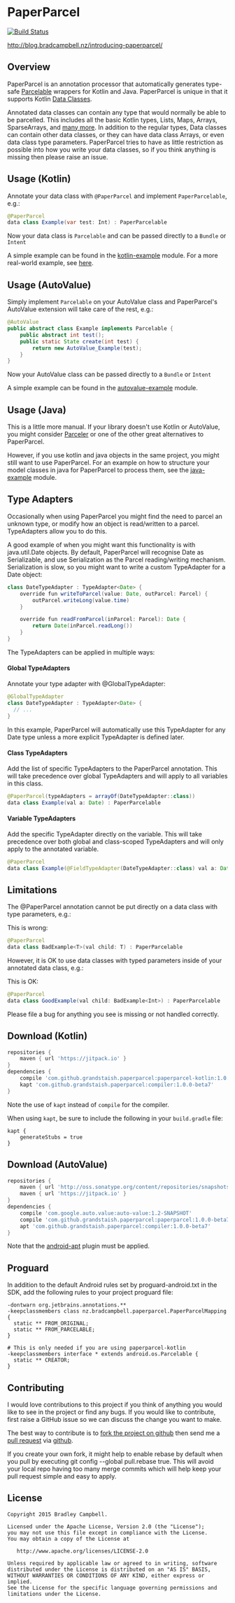 # PaperParcel

[![Build Status](https://travis-ci.org/grandstaish/paperparcel.svg?branch=master)](https://travis-ci.org/grandstaish/paperparcel)

http://blog.bradcampbell.nz/introducing-paperparcel/

## Overview

PaperParcel is an annotation processor that automatically generates type-safe [Parcelable](http://developer.android.com/intl/es/reference/android/os/Parcelable.html) wrappers for Kotlin and Java. PaperParcel is unique in that it supports Kotlin [Data Classes](https://kotlinlang.org/docs/reference/data-classes.html).

Annotated data classes can contain any type that would normally be able to be parcelled. This includes all the basic Kotlin types, Lists, Maps, Arrays, SparseArrays, and [many more](https://github.com/grandstaish/PaperParcel/tree/master/compiler/src/test/java/nz/bradcampbell/paperparcel). In addition to the regular types, Data classes can contain other data classes, or they can have data class Arrays, or even data class type parameters. PaperParcel tries to have as little restriction as possible into how you write your data classes, so if you think anything is missing then please raise an issue.

## Usage (Kotlin)

Annotate your data class with `@PaperParcel` and implement `PaperParcelable`, e.g.:

``` java
@PaperParcel
data class Example(var test: Int) : PaperParcelable
```

Now your data class is `Parcelable` and can be passed directly to a `Bundle` or `Intent`

A simple example can be found in the [kotlin-example](https://github.com/grandstaish/paperparcel/tree/master/kotlin-example) module. For a more real-world example, see [here](https://github.com/grandstaish/four-letters-redux/blob/master/app/src/main/kotlin/nz/bradcampbell/fourletters/redux/state/State.kt).

## Usage (AutoValue) 

Simply implement `Parcelable` on your AutoValue class and PaperParcel's AutoValue extension will take care of the rest, e.g.:

``` java
@AutoValue
public abstract class Example implements Parcelable {
    public abstract int test();
    public static State create(int test) {
        return new AutoValue_Example(test);
    }
}
```

Now your AutoValue class can be passed directly to a `Bundle` or `Intent` 

A simple example can be found in the [autovalue-example](https://github.com/grandstaish/paperparcel/tree/master/autovalue-example) module.

## Usage (Java)

This is a little more manual. If your library doesn't use Kotlin or AutoValue, you might consider [Parceler](https://github.com/johncarl81/parceler) or one of the other great alternatives to PaperParcel.

However, if you use kotlin and java objects in the same project, you might still want to use PaperParcel. For an example on how to structure your model classes in java for PaperParcel to process them, see the [java-example](https://github.com/grandstaish/paperparcel/tree/master/java-example) module.

## Type Adapters

Occasionally when using PaperParcel you might find the need to parcel an unknown type, or modify how an object is read/written to a parcel. TypeAdapters allow you to do this.

A good example of when you might want this functionality is with java.util.Date objects. By default, PaperParcel will recognise Date as Serializable, and use Serialization as the Parcel reading/writing mechanism. Serialization is slow, so you might want to write a custom TypeAdapter for a Date object:

``` java
class DateTypeAdapter : TypeAdapter<Date> {
    override fun writeToParcel(value: Date, outParcel: Parcel) {
        outParcel.writeLong(value.time)
    }

    override fun readFromParcel(inParcel: Parcel): Date {
        return Date(inParcel.readLong())
    }
}
```

The TypeAdapters can be applied in multiple ways:

#### Global TypeAdapters

Annotate your type adapter with @GlobalTypeAdapter:

``` java
@GlobalTypeAdapter
class DateTypeAdapter : TypeAdapter<Date> {
  // ... 
}
```

In this example, PaperParcel will automatically use this TypeAdapter for any Date type unless a more explicit TypeAdapter is defined later.

#### Class TypeAdapters

Add the list of specific TypeAdapters to the PaperParcel annotation. This will take precedence over global TypeAdapters and will apply to all variables in this class.

``` java
@PaperParcel(typeAdapters = arrayOf(DateTypeAdapter::class))
data class Example(val a: Date) : PaperParcelable
```

#### Variable TypeAdapters

Add the specific TypeAdapter directly on the variable. This will take precedence over both global and class-scoped TypeAdapters and will only apply to the annotated variable.

``` java
@PaperParcel
data class Example(@FieldTypeAdapter(DateTypeAdapter::class) val a: Date) : PaperParcelable
```

## Limitations

The @PaperParcel annotation cannot be put directly on a data class with type parameters, e.g.:

This is wrong:
``` java
@PaperParcel
data class BadExample<T>(val child: T) : PaperParcelable
```

However, it is OK to use data classes with typed parameters inside of your annotated data class, e.g.:

This is OK:
``` java
@PaperParcel
data class GoodExample(val child: BadExample<Int>) : PaperParcelable
```

Please file a bug for anything you see is missing or not handled correctly.

## Download (Kotlin)

``` groovy
repositories {
    maven { url 'https://jitpack.io' }
}
dependencies {
    compile 'com.github.grandstaish.paperparcel:paperparcel-kotlin:1.0.0-beta7'
    kapt 'com.github.grandstaish.paperparcel:compiler:1.0.0-beta7'
}
```

Note the use of `kapt` instead of `compile` for the compiler.

When using `kapt`, be sure to include the following in your `build.gradle` file:

```
kapt {
    generateStubs = true
}
```

## Download (AutoValue)

``` groovy
repositories {
    maven { url 'http://oss.sonatype.org/content/repositories/snapshots' }
    maven { url 'https://jitpack.io' }
}
dependencies {
    compile 'com.google.auto.value:auto-value:1.2-SNAPSHOT'
    compile 'com.github.grandstaish.paperparcel:paperparcel:1.0.0-beta7'
    apt 'com.github.grandstaish.paperparcel:compiler:1.0.0-beta7'
}
```

Note that the [android-apt](https://bitbucket.org/hvisser/android-apt) plugin must be applied. 

## Proguard

In addition to the default Android rules set by proguard-android.txt in the SDK, add the following rules to your project proguard file:

```
-dontwarn org.jetbrains.annotations.**
-keepclassmembers class nz.bradcampbell.paperparcel.PaperParcelMapping {
  static ** FROM_ORIGINAL;
  static ** FROM_PARCELABLE;
}

# This is only needed if you are using paperparcel-kotlin
-keepclassmembers interface * extends android.os.Parcelable {
  static ** CREATOR;
}
```

## Contributing

I would love contributions to this project if you think of anything you would like to see in the project or find any bugs. If you would like to contribute, first raise a GitHub issue so we can discuss the change you want to make. 

The best way to contribute is to [fork the project on github](https://help.github.com/articles/fork-a-repo/) then send me a [pull request](https://help.github.com/articles/using-pull-requests/) via [github](https://github.com/).

If you create your own fork, it might help to enable rebase by default when you pull by executing git config --global pull.rebase true. This will avoid your local repo having too many merge commits which will help keep your pull request simple and easy to apply.


## License
    Copyright 2015 Bradley Campbell.
    
    Licensed under the Apache License, Version 2.0 (the "License");
    you may not use this file except in compliance with the License.
    You may obtain a copy of the License at

       http://www.apache.org/licenses/LICENSE-2.0

    Unless required by applicable law or agreed to in writing, software
    distributed under the License is distributed on an "AS IS" BASIS,
    WITHOUT WARRANTIES OR CONDITIONS OF ANY KIND, either express or implied.
    See the License for the specific language governing permissions and
    limitations under the License.
